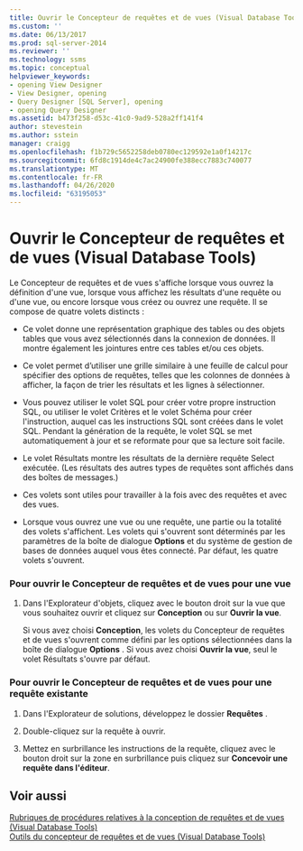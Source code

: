 ```yaml
---
title: Ouvrir le Concepteur de requêtes et de vues (Visual Database Tools) | Microsoft Docs
ms.custom: ''
ms.date: 06/13/2017
ms.prod: sql-server-2014
ms.reviewer: ''
ms.technology: ssms
ms.topic: conceptual
helpviewer_keywords:
- opening View Designer
- View Designer, opening
- Query Designer [SQL Server], opening
- opening Query Designer
ms.assetid: b473f258-d53c-41c0-9ad9-528a2ff141f4
author: stevestein
ms.author: sstein
manager: craigg
ms.openlocfilehash: f1b729c5652258deb0780ec129592e1a0f14217c
ms.sourcegitcommit: 6fd8c1914de4c7ac24900fe388ecc7883c740077
ms.translationtype: MT
ms.contentlocale: fr-FR
ms.lasthandoff: 04/26/2020
ms.locfileid: "63195053"
---
```

# <a name="open-the-query-and-view-designer-visual-database-tools"></a>Ouvrir le Concepteur de requêtes et de vues (Visual Database Tools)
  Le Concepteur de requêtes et de vues s'affiche lorsque vous ouvrez la définition d'une vue, lorsque vous affichez les résultats d'une requête ou d'une vue, ou encore lorsque vous créez ou ouvrez une requête. Il se compose de quatre volets distincts :  
  
-   Ce volet donne une représentation graphique des tables ou des objets tables que vous avez sélectionnés dans la connexion de données. Il montre également les jointures entre ces tables et/ou ces objets.  
  
-   Ce volet permet d’utiliser une grille similaire à une feuille de calcul pour spécifier des options de requêtes, telles que les colonnes de données à afficher, la façon de trier les résultats et les lignes à sélectionner.  
  
-   Vous pouvez utiliser le volet SQL pour créer votre propre instruction SQL, ou utiliser le volet Critères et le volet Schéma pour créer l'instruction, auquel cas les instructions SQL sont créées dans le volet SQL. Pendant la génération de la requête, le volet SQL se met automatiquement à jour et se reformate pour que sa lecture soit facile.  
  
-   Le volet Résultats montre les résultats de la dernière requête Select exécutée. (Les résultats des autres types de requêtes sont affichés dans des boîtes de messages.)  
  
-   Ces volets sont utiles pour travailler à la fois avec des requêtes et avec des vues.  
  
-   Lorsque vous ouvrez une vue ou une requête, une partie ou la totalité des volets s'affichent. Les volets qui s'ouvrent sont déterminés par les paramètres de la boîte de dialogue **Options** et du système de gestion de bases de données auquel vous êtes connecté. Par défaut, les quatre volets s'ouvrent.  
  
### <a name="to-open-the-query-and-view-designer-for-a-view"></a>Pour ouvrir le Concepteur de requêtes et de vues pour une vue  
  
1.  Dans l'Explorateur d'objets, cliquez avec le bouton droit sur la vue que vous souhaitez ouvrir et cliquez sur **Conception** ou sur **Ouvrir la vue**.  
  
     Si vous avez choisi **Conception**, les volets du Concepteur de requêtes et de vues s'ouvrent comme défini par les options sélectionnées dans la boîte de dialogue **Options** . Si vous avez choisi **Ouvrir la vue**, seul le volet Résultats s'ouvre par défaut.  
  
### <a name="to-open-the-query-and-view-designer-for-an-existing-query"></a>Pour ouvrir le Concepteur de requêtes et de vues pour une requête existante  
  
1.  Dans l'Explorateur de solutions, développez le dossier **Requêtes** .  
  
2.  Double-cliquez sur la requête à ouvrir.  
  
3.  Mettez en surbrillance les instructions de la requête, cliquez avec le bouton droit sur la zone en surbrillance puis cliquez sur **Concevoir une requête dans l'éditeur**.  
  
## <a name="see-also"></a>Voir aussi  
 [Rubriques de procédures relatives à la conception de requêtes et de vues &#40;Visual Database Tools&#41;](visual-database-tools.md)   
 [Outils du concepteur de requêtes et de vues &#40;Visual Database Tools&#41;](query-and-view-designer-tools-visual-database-tools.md)  
  
  
